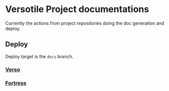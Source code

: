 # Versotile Project documentations

Currently the actions from project repositories doing the doc generation and deploy.

## Deploy

Deploy target is the `docs` branch.

### [Verso][verso]
### [Fortress][fortress]

[verso]: https://docs.versotile.org/verso
[fortress]: https://docs.versotile.org/fortress

